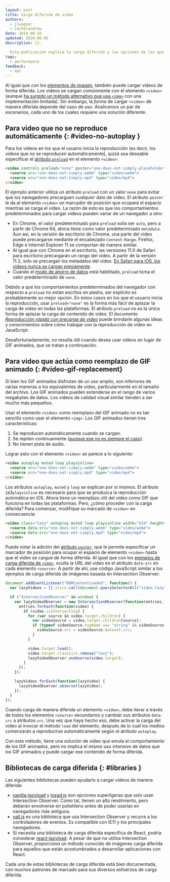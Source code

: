 ```yaml
---
layout: post
title: Carga diferida de video
authors:
  - jlwagner
  - rachelandrew
date: 2019-08-16
updated: 2020-06-05
description: |2-

  Esta publicación explica la carga diferida y las opciones de las que dispone cuando carga un vídeo de forma diferida.
tags:
  - performance
feedback:
  - api
---
```


Al igual que con los [elementos de imagen](/lazy-loading-images), también puede cargar videos de forma diferida. Los videos se cargan comúnmente con el elemento `<video>` (aunque [ha surgido un método alternativo que usa `<img>`](https://calendar.perfplanet.com/2017/animated-gif-without-the-gif/) con una implementación limitada). Sin embargo, la *forma* de cargar `<video>` de manera diferida depende del caso de uso. Analicemos un par de escenarios, cada uno de los cuales requiere una solución diferente.

## Para video que no se reproduce automáticamente {: #video-no-autoplay }

Para los videos en los que el usuario inicia la reproducción (es decir, los videos que *no* se reproducen automáticamente), quizá sea deseable especificar el [atributo `preload`](https://developer.mozilla.org/docs/Web/HTML/Element/video#attr-preload) en el elemento `<video>`:

```html
<video controls preload="none" poster="one-does-not-simply-placeholder.jpg">
  <source src="one-does-not-simply.webm" type="video/webm">
  <source src="one-does-not-simply.mp4" type="video/mp4">
</video>
```

El ejemplo anterior utiliza un atributo `preload` con un valor `none` para evitar que los navegadores precarguen *cualquier* dato de vídeo. El atributo `poster` le da al elemento `<video>` un marcador de posición que ocupará el espacio mientras se carga el video. La razón de esto es que los comportamientos predeterminados para cargar videos pueden variar de un navegador a otro:

- En Chrome, el valor predeterminado para `preload` solía ser `auto`, pero a partir de Chrome 64, ahora tiene como valor predeterminado `metadata`. Aun así, en la versión de escritorio de Chrome, una parte del video puede precargarse mediante el encabezado `Content-Range`. Firefox, Edge e Internet Explorer 11 se comportan de manera similar.
- Al igual que con Chrome en el escritorio, las versiones 11.0 de Safari para escritorio precargarán un rango del video. A partir de la versión 11.2, solo se precargan los metadatos del video. [En Safari para iOS, los videos nunca se cargan previamente](https://developer.apple.com/library/content/documentation/AudioVideo/Conceptual/Using_HTML5_Audio_Video/AudioandVideoTagBasics/AudioandVideoTagBasics.html#//apple_ref/doc/uid/TP40009523-CH2-SW9).
- Cuando el [modo de ahorro de datos](https://support.google.com/chrome/answer/2392284) está habilitado, `preload` toma el valor predeterminado de `none`.

Debido a que los comportamientos predeterminados del navegador con respecto a `preload` no están escritos en piedra, ser explícito es probablemente su mejor opción. En estos casos en los que el usuario inicia la reproducción, usar `preload="none"` es la forma más fácil de aplazar la carga de video en todas las plataformas. El atributo `preload` no es la única forma de aplazar la carga de contenido de video. El documento [*Reproducción rápida con precarga de video*](https://developers.google.com/web/fundamentals/media/fast-playback-with-video-preload) puede brindarle algunas ideas y conocimientos sobre cómo trabajar con la reproducción de video en JavaScript.

Desafortunadamente, no resulta útil cuando desea usar videos en lugar de GIF animados, que se tratan a continuación.

## Para video que actúa como reemplazo de GIF animado {: #video-gif-replacement}

Si bien los GIF animados disfrutan de un uso amplio, son inferiores de varias maneras a los equivalentes de video, particularmente en el tamaño del archivo. Los GIF animados pueden extenderse en el rango de varios megabytes de datos. Los videos de calidad visual similar tienden a ser mucho más pequeños.

Usar el elemento `<video>` como reemplazo del GIF animado no es tan sencillo como usar el elemento `<img>`. Los GIF animados tienen tres características:

1. Se reproducen automáticamente cuando se cargan.
2. Se repiten continuamente ([aunque ese no es siempre el caso](https://davidwalsh.name/prevent-gif-loop)).
3. No tienen pista de audio.

Lograr esto con el elemento `<video>` se parece a lo siguiente:

```html
<video autoplay muted loop playsinline>
  <source src="one-does-not-simply.webm" type="video/webm">
  <source src="one-does-not-simply.mp4" type="video/mp4">
</video>
```

Los atributos `autoplay`, `muted` y `loop` se explican por sí mismos. El atributo {a3`playsinline` es necesario para que se produzca la reproducción automática en iOS. Ahora tiene un reemplazo útil del video como GIF que funciona en todas las plataformas. Pero, ¿cómo proceder con la carga diferida? Para comenzar, modifique su marcado de `<video>` en consecuencia:

```html
<video class="lazy" autoplay muted loop playsinline width="610" height="254" poster="one-does-not-simply.jpg">
  <source data-src="one-does-not-simply.webm" type="video/webm">
  <source data-src="one-does-not-simply.mp4" type="video/mp4">
</video>
```

Puede notar la adición del [atributo `poster`](https://developer.mozilla.org/docs/Web/HTML/Element/video#attr-poster), que le permite especificar un marcador de posición para ocupar el espacio de elemento `<video>` hasta que el video se cargue de forma diferida. Al igual que con los [ejemplos de carga diferida de `<img>`](/lazy-loading-images/), oculta la URL del video en el atributo `data-src` en cada elemento `<source>`. A partir de ahí, use código JavaScript similar a los ejemplos de carga diferida de imágenes basada en Intersection Observer:

```javascript
document.addEventListener("DOMContentLoaded", function() {
  var lazyVideos = [].slice.call(document.querySelectorAll("video.lazy"));

  if ("IntersectionObserver" in window) {
    var lazyVideoObserver = new IntersectionObserver(function(entries, observer) {
      entries.forEach(function(video) {
        if (video.isIntersecting) {
          for (var source in video.target.children) {
            var videoSource = video.target.children[source];
            if (typeof videoSource.tagName === "string" && videoSource.tagName === "SOURCE") {
              videoSource.src = videoSource.dataset.src;
            }
          }

          video.target.load();
          video.target.classList.remove("lazy");
          lazyVideoObserver.unobserve(video.target);
        }
      });
    });

    lazyVideos.forEach(function(lazyVideo) {
      lazyVideoObserver.observe(lazyVideo);
    });
  }
});
```

Cuando carga de manera diferida un elemento `<video>`, debe iterar a través de todos los elementos `<source>` secundarios y cambiar sus atributos `data-src` a atributos `src`. Una vez que haya hecho eso, debe activar la carga del video al invocar el método `load` del elemento, después de lo cual los medios comenzarán a reproducirse automáticamente según el atributo `autoplay`.

Con este método, tiene una solución de video que emula el comportamiento de los GIF animados, pero no implica el mismo uso intensivo de datos que los GIF animados y puede cargar ese contenido de forma diferida.

## Bibliotecas de carga diferida {: #libraries }

Las siguientes bibliotecas pueden ayudarlo a cargar videos de manera diferida:

- [vanilla-lazyload](https://github.com/verlok/vanilla-lazyload) y [lozad.js](https://github.com/ApoorvSaxena/lozad.js) son opciones superligeras que solo usan Intersection Observer. Como tal, tienen un alto rendimiento, pero deberán envolverse en polietileno antes de poder usarlas en navegadores más antiguos.
- [yall.js](https://github.com/malchata/yall.js) es una biblioteca que usa Intersection Observer y recurre a los controladores de eventos. Es compatible con IE11 y los principales navegadores.
- Si necesita una biblioteca de carga diferida específica de React, podría considerar [react-lazyload](https://github.com/jasonslyvia/react-lazyload). A pesar de que no utiliza Intersection Observer, *proporciona* un método conocido de imágenes carga diferida para aquellos que están acostumbrados a desarrollar aplicaciones con React.

Cada una de estas bibliotecas de carga diferida está bien documentada, con muchos patrones de marcado para sus diversos esfuerzos de carga diferida.
